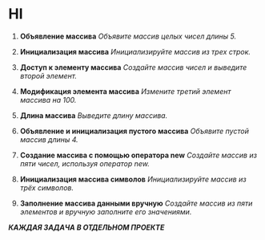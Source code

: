 # HI

1. **Объявление массива**
   _Объявите массив целых чисел длины 5._

2. **Инициализация массива**
   _Инициализируйте массив из трех строк._

3. **Доступ к элементу массива**
   _Создайте массив чисел и выведите второй элемент._

4. **Модификация элемента массива**
   _Измените третий элемент массива на 100._

5. **Длина массива**
   _Выведите длину массива._

6. **Объявление и инициализация пустого массива**
   _Объявите пустой массив длины 4._

7. **Создание массива с помощью оператора new**
   _Создайте массив из пяти чисел, используя оператор new._

8. **Инициализация массива символов**
   _Инициализируйте массив из трёх символов._

9. **Заполнение массива данными вручную**
   _Создайте массив из пяти элементов и вручную заполните его значениями._

***КАЖДАЯ ЗАДАЧА В ОТДЕЛЬНОМ ПРОЕКТЕ***

